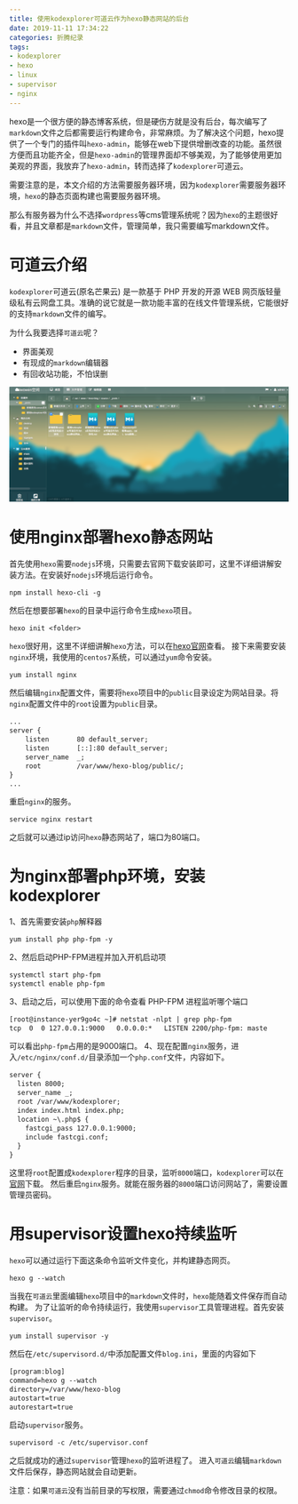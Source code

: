 ```yaml
---
title: 使用kodexplorer可道云作为hexo静态网站的后台
date: 2019-11-11 17:34:22
categories: 折腾纪录
tags:
- kodexplorer
- hexo
- linux
- supervisor
- nginx
---
```


hexo是一个很方便的静态博客系统，但是硬伤方就是没有后台，每次编写了`markdown`文件之后都需要运行构建命令，非常麻烦。为了解决这个问题，hexo提供了一个专门的插件叫`hexo-admin`，能够在web下提供增删改查的功能。虽然很方便而且功能齐全，但是`hexo-admin`的管理界面却不够美观，为了能够使用更加美观的界面，我放弃了`hexo-admin`，转而选择了`kodexplorer`可道云。

<!-- more -->

需要注意的是，本文介绍的方法需要服务器环境，因为`kodexplorer`需要服务器环境，`hexo`的静态页面构建也需要服务器环境。

那么有服务器为什么不选择`wordpress`等cms管理系统呢？因为`hexo`的主题很好看，并且文章都是`markdown`文件，管理简单，我只需要编写markdown文件。

# 可道云介绍

`kodexplorer`可道云(原名芒果云) 是一款基于 PHP 开发的开源 WEB 网页版轻量级私有云网盘工具。准确的说它就是一款功能丰富的在线文件管理系统，它能很好的支持`markdown`文件的编写。

为什么我要选择`可道云`呢？
- 界面美观
- 有现成的`markdown`编辑器
- 有回收站功能，不怕误删

![贪吃蛇demo展示](./kod.png)

# 使用nginx部署hexo静态网站

首先使用`hexo`需要`nodejs`环境，只需要去官网下载安装即可，这里不详细讲解安装方法。在安装好`nodejs`环境后运行命令。
```
npm install hexo-cli -g
```
然后在想要部署`hexo`的目录中运行命令生成`hexo`项目。
```
hexo init <folder>
```
`hexo`很好用，这里不详细讲解`hexo`方法，可以在[hexo官网](https://hexo.io/)查看。
接下来需要安装`nginx`环境，我使用的`centos7`系统，可以通过`yum`命令安装。
```
yum install nginx
```
然后编辑`nginx`配置文件，需要将`hexo`项目中的`public`目录设定为网站目录。将`nginx`配置文件中的`root`设置为`public`目录。
```
...
server {
    listen       80 default_server;
    listen       [::]:80 default_server;
    server_name  _;
    root         /var/www/hexo-blog/public/;
}
...
```
重启`nginx`的服务。
```
service nginx restart
```
之后就可以通过ip访问`hexo`静态网站了，端口为80端口。

# 为nginx部署php环境，安装kodexplorer

1、首先需要安装`php`解释器
```
yum install php php-fpm -y
```
2、然后启动PHP-FPM进程并加入开机启动项
```
systemctl start php-fpm
systemctl enable php-fpm
```
3、启动之后，可以使用下面的命令查看 PHP-FPM 进程监听哪个端口
```
[root@instance-yer9go4c ~]# netstat -nlpt | grep php-fpm
tcp  0  0 127.0.0.1:9000   0.0.0.0:*   LISTEN 2200/php-fpm: maste
```
可以看出`php-fpm`占用的是9000端口。
4、现在配置`nginx`服务，进入`/etc/nginx/conf.d/`目录添加一个`php.conf`文件，内容如下。
```
server {
  listen 8000;
  server_name _;
  root /var/www/kodexplorer;
  index index.html index.php;
  location ~\.php$ {
    fastcgi_pass 127.0.0.1:9000;
    include fastcgi.conf;
  }
}

```
这里将`root`配置成`kodexplorer`程序的目录，监听`8000`端口，`kodexplorer`可以在[官网](https://kodcloud.com/)下载。
然后重启`nginx`服务。就能在服务器的`8000`端口访问网站了，需要设置管理员密码。

# 用supervisor设置hexo持续监听
`hexo`可以通过运行下面这条命令监听文件变化，并构建静态网页。
```
hexo g --watch
```
当我在`可道云`里面编辑`hexo`项目中的`markdown`文件时，`hexo`能随着文件保存而自动构建。
为了让监听的命令持续运行，我使用`supervisor`工具管理进程。首先安装`supervisor`。
```
yum install supervisor -y
```
然后在`/etc/supervisord.d/`中添加配置文件`blog.ini`，里面的内容如下
```
[program:blog]
command=hexo g --watch
directory=/var/www/hexo-blog
autostart=true
autorestart=true
```
启动`supervisor`服务。
```
supervisord -c /etc/supervisor.conf
```
之后就成功的通过`supervisor`管理`hexo`的监听进程了。
进入`可道云`编辑`markdown`文件后保存，静态网站就会自动更新。

注意：如果`可道云`没有当前目录的写权限，需要通过`chmod`命令修改目录的权限。